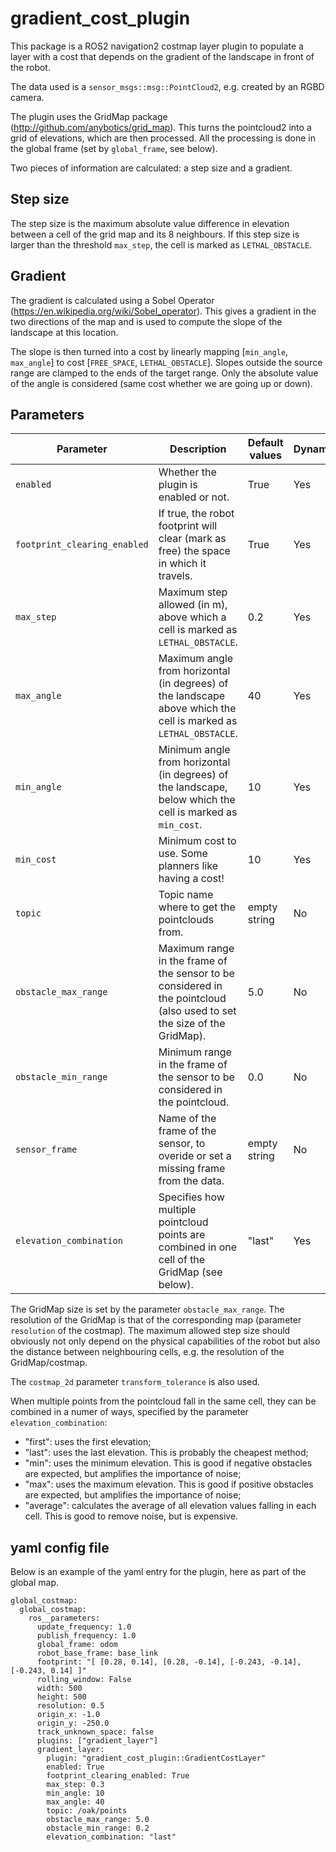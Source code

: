 # gradient_cost_plugin

This package is a ROS2 navigation2 costmap layer plugin to populate a layer with a cost that depends on the gradient of the landscape in front of the robot.

The data used is a `sensor_msgs::msg::PointCloud2`, e.g. created by an RGBD camera.

The plugin uses the GridMap package (http://github.com/anybotics/grid_map).  This turns the pointcloud2 into a grid of elevations, which are then processed.  All the processing is done in the global frame (set by `global_frame`, see below).

Two pieces of information are calculated: a step size and a gradient.

## Step size

The step size is the maximum absolute value difference in elevation between a cell of the grid map and its 8 neighbours.  If this step size is larger than the threshold `max_step`, the cell is marked as `LETHAL_OBSTACLE`.

## Gradient

The gradient is calculated using a Sobel Operator (https://en.wikipedia.org/wiki/Sobel_operator).  This gives a gradient in the two directions of the map and is used to compute the slope of the landscape at this location.

The slope is then turned into a cost by linearly mapping [`min_angle`, `max_angle`] to cost [`FREE_SPACE`, `LETHAL_OBSTACLE`].  Slopes outside the source range are clamped to the ends of the target range.  Only the absolute value of the angle is considered (same cost whether we are going up or down).

## Parameters

| Parameter | Description | Default values | Dynamic? |
|-----------|-------------|----------------|----------|
| `enabled` | Whether the plugin is enabled or not. | True | Yes |
| `footprint_clearing_enabled` | If true, the robot footprint will clear (mark as free) the space in which it travels. | True | Yes |
| `max_step` | Maximum step allowed (in m), above which a cell is marked as `LETHAL_OBSTACLE`. | 0.2 | Yes |
| `max_angle` | Maximum angle from horizontal (in degrees) of the landscape above which the cell is marked as `LETHAL_OBSTACLE`. | 40 | Yes |
| `min_angle` | Minimum angle from horizontal (in degrees) of the landscape, below which the cell is marked as `min_cost`. | 10 | Yes |
| `min_cost` | Minimum cost to use.  Some planners like having a cost! | 10 | Yes |
| `topic` | Topic name where to get the pointclouds from. | empty string | No |
| `obstacle_max_range` | Maximum range in the frame of the sensor to be considered in the pointcloud (also used to set the size of the GridMap). | 5.0 | No |
| `obstacle_min_range` | Minimum range in the frame of the sensor to be considered in the pointcloud. | 0.0 | No |
| `sensor_frame` | Name of the frame of the sensor, to overide or set a missing frame from the data. | empty string | No |
| `elevation_combination` | Specifies how multiple pointcloud points are combined in one cell of the GridMap (see below). | "last" | Yes |

The GridMap size is set by the parameter `obstacle_max_range`.  The resolution of the GridMap is that of the corresponding map (parameter `resolution` of the costmap).  The maximum allowed step size should obviously not only depend on the physical capabilities of the robot but also the distance between neighbouring cells, e.g. the resolution of the GridMap/costmap.

The `costmap_2d` parameter `transform_tolerance` is also used.

When multiple points from the pointcloud fall in the same cell, they can be combined in a numer of ways, specified by the parameter `elevation_combination`:

- "first": uses the first elevation;
- "last": uses the last elevation.  This is probably the cheapest method;
- "min": uses the minimum elevation.  This is good if negative obstacles are expected, but amplifies the importance of noise;
- "max": uses the maximum elevation.  This is good if positive obstacles are expected, but amplifies the importance of noise;
- "average": calculates the average of all elevation values falling in each cell.  This is good to remove noise, but is expensive.

## yaml config file

Below is an example of the yaml entry for the plugin, here as part of the global map.

```
global_costmap:
  global_costmap:
    ros__parameters:
      update_frequency: 1.0
      publish_frequency: 1.0
      global_frame: odom
      robot_base_frame: base_link
      footprint: "[ [0.28, 0.14], [0.28, -0.14], [-0.243, -0.14], [-0.243, 0.14] ]"
      rolling_window: False
      width: 500
      height: 500
      resolution: 0.5
      origin_x: -1.0
      origin_y: -250.0
      track_unknown_space: false
      plugins: ["gradient_layer"]
      gradient_layer:
        plugin: "gradient_cost_plugin::GradientCostLayer"
        enabled: True
        footprint_clearing_enabled: True
        max_step: 0.3
        min_angle: 10
        max_angle: 40
        topic: /oak/points
        obstacle_max_range: 5.0
        obstacle_min_range: 0.2
        elevation_combination: "last"
```
